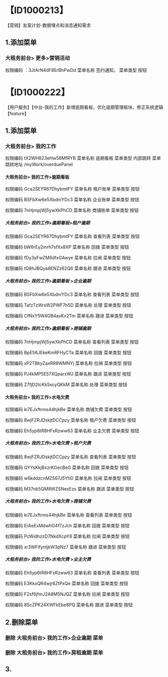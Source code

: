# 【ID1000213】
【营销】友棠计划-数据埋点和消息通知需求


## 1.添加菜单  
### 大租务前台> 更多>营销活动 
权限编码  ：3JtArN4dF8ErBhPwDd
菜单名称   签约通知，
菜单类型   按钮


# 【ID1000222】
【用户服务】【中台-我的工作】新增逾期看板，优化逾期管理板块、修正系统逻辑【feature】

## 1.添加菜单  
### 大租务前台> 我的工作 
权限编码  tX2WH823eHw58MfRYB
菜单名称   逾期看板
菜单类型   内部跳转
菜单跳转地址 /myWork/overduePanel

#### 大租务前台> 我的工作>逾期看板 
权限编码  Gca2SEYR67DhybmtFY
菜单名称   租户账单
菜单类型   按钮

权限编码  BSFbXw6e5XbdniYDc3
菜单名称   企业账单
菜单类型   按钮

权限编码  7nHjmpjWj5ywXkPhCD
菜单名称   商铺账单
菜单类型   按钮

##### 大租务前台> 我的工作>逾期看板>租户逾期
权限编码  Gca2SEYR67DhybmtFY
菜单名称   查看列表
菜单类型   按钮

权限编码  bW6rEy2mrh7sfXx8XP
菜单名称   回拨
菜单类型   按钮

权限编码  fDy3yFwZM6dfxGAwye
菜单名称   拉闸
菜单类型   按钮

权限编码  tQ8hJBQya8ENZz62Q6
菜单名称   跟进
菜单类型   按钮

##### 大租务前台> 我的工作>逾期看板 >企业逾期 
权限编码  BSFbXw6e5XbdniYDc3
菜单名称   查看列表
菜单类型   按钮


权限编码  TafzTzWrsW2PWF7h5D
菜单名称   处理
菜单类型   按钮

权限编码  CfNxY5W4GB4axKx2Tm
菜单名称   跟进
菜单类型   按钮

##### 大租务前台> 我的工作>逾期看板 >商铺逾期 
权限编码  7nHjmpjWj5ywXkPhCD
菜单名称   查看列表
菜单类型   按钮

权限编码  BpE56JEkeKmRFHyCTa
菜单名称   回拨
菜单类型   按钮

权限编码  xP2TBkyZaxRR8WMNYj
菜单名称   拉闸
菜单类型   按钮

权限编码  PJ4kMP5E57XQparxWJ
菜单名称   跟进
菜单类型   按钮

权限编码  Z7fjD2tcKk5xcyQKkM
菜单名称   处理
菜单类型   按钮


#### 大租务前台> 我的工作>水电欠费 
权限编码  ki7EJxftrms44hjkBe
菜单名称   商铺欠费
菜单类型   按钮
  
权限编码  8wjFZRJDskjtDCCpzy
菜单名称   租户欠费
菜单类型   按钮

权限编码  Eh5yp6tR8HFxRzww63
菜单名称   业主欠费
菜单类型   按钮

##### 大租务前台> 我的工作>水电欠费 >租户欠费
权限编码  8wjFZRJDskjtDCCpzy
菜单名称   查看列表
菜单类型   按钮

权限编码  QYYsKkjBxzrKGecBeG
菜单名称   回拨
菜单类型   按钮

权限编码  w6kddzcnMZ567J5YhD
菜单名称   拉闸
菜单类型   按钮

权限编码  M37nb5QM8WZSNexEzs
菜单名称   跟进
菜单类型   按钮

##### 大租务前台> 我的工作>水电欠费 >商铺欠费
权限编码  ki7EJxftrms44hjkBe
菜单名称   查看列表
菜单类型   按钮

权限编码  ErAeExMdwhG4f7zJch
菜单名称   回拨
菜单类型   按钮

权限编码  PcWidhzzD7NkdXcpY8
菜单名称   拉闸
菜单类型   按钮

权限编码  xr3WFifyntjkW3pNz7
菜单名称   跟进
菜单类型   按钮

##### 大租务前台> 我的工作>水电欠费 >业主欠费
权限编码  Eh5yp6tR8HFxRzww63
菜单名称   查看列表
菜单类型   按钮

权限编码  E3KkxQR4wjr6ZtPxQe
菜单名称   回拨
菜单类型   按钮

权限编码  F2sf6jfmJ2A8M5NJQZ
菜单名称   拉闸
菜单类型   按钮

权限编码  8ScZPK24XWFkEbe8PQ
菜单名称   跟进
菜单类型   按钮

## 2.删除菜单
### 删除 大租务前台> 我的工作>企业逾期 菜单
### 删除 大租务前台> 我的工作>房租逾期 菜单


## 3.
